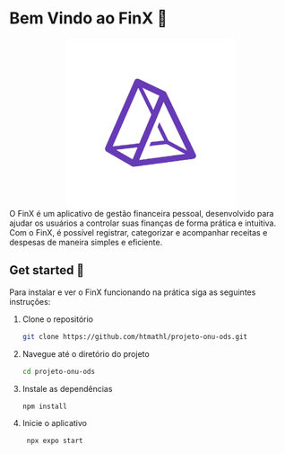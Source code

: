 # Bem Vindo ao FinX 👋
<div align="center">
   <img src="./assets/images/icon.png" alt="logo-FinX" width="300"/>
</div>
O FinX é um aplicativo de gestão financeira pessoal, desenvolvido para ajudar os usuários a controlar suas finanças          de forma prática e intuitiva. Com o FinX, é possível registrar, categorizar e acompanhar receitas e despesas de              maneira simples e eficiente.

## Get started 🚀

Para instalar e ver o FinX funcionando na prática siga as seguintes instruções:

1. Clone o repositório

   ```bash
   git clone https://github.com/htmathl/projeto-onu-ods.git
   ```
   
2. Navegue até o diretório do projeto

   ```bash
   cd projeto-onu-ods
   ```

3. Instale as dependências

   ```bash
   npm install
   ```

4. Inicie o aplicativo

   ```bash
    npx expo start
   ```
